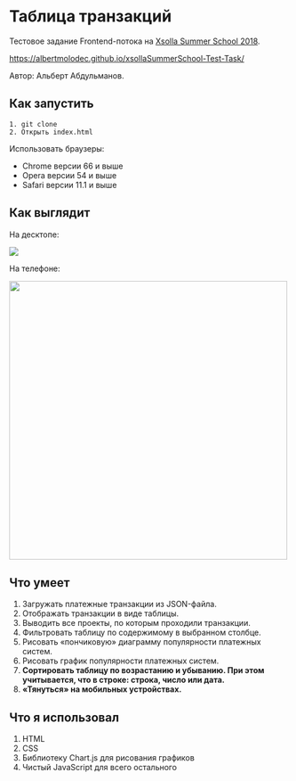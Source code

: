 # Таблица транзакций
Тестовое задание Frontend-потока на [Xsolla Summer School 2018](http://school.xsolla.com).

https://albertmolodec.github.io/xsollaSummerSchool-Test-Task/

Автор: Альберт Абдульманов.

## Как запустить

```
1. git clone
2. Открыть index.html
```

Использовать браузеры:
* Chrome версии 66 и выше
* Opera версии 54 и выше
* Safari версии 11.1 и выше

## Как выглядит

На десктопе:

<img src="https://ib.bizmrg.com/amicebox/Xsolla%20Transactions/Xsolla%20Transactions%20Desktop.png">

На телефоне:

<img src="https://ib.bizmrg.com/amicebox/Xsolla%20Transactions/Xsolla%20Transactions%20Mobile.png" height="500">

## Что умеет

1. Загружать платежные транзакции из JSON-файла.
2. Отображать транзакции в виде таблицы.
3. Выводить все проекты, по которым проходили транзакции.
4. Фильтровать таблицу по содержимому в выбранном столбце.
5. Рисовать «пончиковую» диаграмму популярности платежных систем.
6. Рисовать график популярности платежных систем.
7. **Сортировать таблицу по возрастанию и убыванию. При этом учитывается, что в строке: строка, число или дата.**
8. **«Тянуться» на мобильных устройствах.**

## Что я использовал

1. HTML
2. CSS
3. Библиотеку Chart.js для рисования графиков
4. Чистый JavaScript для всего остального
